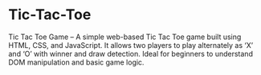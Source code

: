 # Tic-Tac-Toe
Tic Tac Toe Game – A simple web-based Tic Tac Toe game built using HTML, CSS, and JavaScript. It allows two players to play alternately as ‘X’ and ‘O’ with winner and draw detection. Ideal for beginners to understand DOM manipulation and basic game logic.
